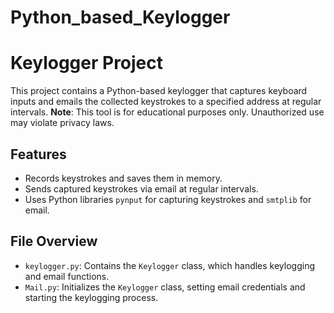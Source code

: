 # Python_based_Keylogger

# Keylogger Project

This project contains a Python-based keylogger that captures keyboard inputs and emails the collected keystrokes to a specified address at regular intervals. **Note**: This tool is for educational purposes only. Unauthorized use may violate privacy laws.

## Features
- Records keystrokes and saves them in memory.
- Sends captured keystrokes via email at regular intervals.
- Uses Python libraries `pynput` for capturing keystrokes and `smtplib` for email.

## File Overview
- `keylogger.py`: Contains the `Keylogger` class, which handles keylogging and email functions.
- `Mail.py`: Initializes the `Keylogger` class, setting email credentials and starting the keylogging process.

